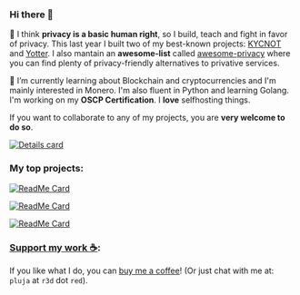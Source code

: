 ### Hi there 👋

🔭 I think **privacy is a basic human right**, so I build, teach and fight in favor of privacy. This last year I built two of my best-known projects: [KYCNOT](https://github.com/pluja/kycnot) and [Yotter](https://github.com/ytorg/yotter). I also mantain an **awesome-list** called [awesome-privacy](https://github.com/pluja/awesome-privacy) where you can find plenty of privacy-friendly alternatives to privative services.

🌱 I’m currently learning about Blockchain and cryptocurrencies and I'm mainly interested in Monero. I'm also fluent in Python and learning Golang. I'm working on my **OSCP Certification**. I **love** selfhosting things.

If you want to collaborate to any of my projects, you are **very welcome to do so**. 

<a href="https://github.com/pluja">
    <img align="center" src="https://github-readme-stats.vercel.app/api?username=pluja&show_icons=true&theme=dark" alt="Details card" />
</a>

### My top projects:

[![ReadMe Card](https://github-readme-stats.vercel.app/api/pin/?username=ytorg&repo=yotter&theme=dark)](https://github.com/ytorg/yotter)

[![ReadMe Card](https://github-readme-stats.vercel.app/api/pin/?username=pluja&repo=kycnot&theme=dark)](https://github.com/pluja/kycnot)

[![ReadMe Card](https://github-readme-stats.vercel.app/api/pin/?username=pluja&repo=awesome-privacy&theme=dark)](https://github.com/pluja/awesome-privacy)

### [Support my work ☕](https://github.com/pluja/pluja/blob/main/SUPPORT.md):

If you like what I do, you can [buy me a coffee](https://github.com/pluja/pluja/blob/main/SUPPORT.md)! (Or just chat with me at: `pluja` at `r3d` dot `red`).


